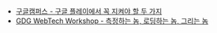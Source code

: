 * [구글캠퍼스 - 구글 플레이에서 꼭 지켜야 할 두 가지](./2016-11-16-google-campus-two-things-you-must-keep-in-google-play.md)
* [GDG WebTech Workshop - 측정하는 놈, 로딩하는 놈, 그리는 놈](./2016-08-27-gdg-webtech-workshop-nnn.md)
